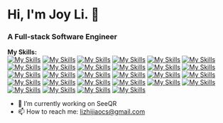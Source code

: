 # Hi, I'm Joy Li. 👋
### A Full-stack Software Engineer
**My Skills:**
<br>
[![My Skills](https://skillicons.dev/icons?i=ts)](https://www.typescriptlang.org/)
[![My Skills](https://skillicons.dev/icons?i=js)](https://developer.mozilla.org/en-US/docs/Web/JavaScript)
[![My Skills](https://skillicons.dev/icons?i=react)](https://react.dev/)
[![My Skills](https://skillicons.dev/icons?i=redux)](https://redux.js.org/)
[![My Skills](https://skillicons.dev/icons?i=aws)](https://aws.amazon.com/)
[![My Skills](https://skillicons.dev/icons?i=babel)](https://react.dev/)
[![My Skills](https://skillicons.dev/icons?i=css)](https://react.dev/)
[![My Skills](https://skillicons.dev/icons?i=docker)](https://www.docker.com/)
[![My Skills](https://skillicons.dev/icons?i=electron)](https://react.dev/)
[![My Skills](https://skillicons.dev/icons?i=express)](https://expressjs.com/)
[![My Skills](https://skillicons.dev/icons?i=figma)](https://react.dev/)
[![My Skills](https://skillicons.dev/icons?i=git)](https://git-scm.com/)
[![My Skills](https://skillicons.dev/icons?i=github)](https://react.dev/)
[![My Skills](https://skillicons.dev/icons?i=html)](https://react.dev/)
[![My Skills](https://skillicons.dev/icons?i=jest)](https://jestjs.io/)
[![My Skills](https://skillicons.dev/icons?i=jquery)](https://react.dev/)
[![My Skills](https://skillicons.dev/icons?i=materialui)](https://react.dev/)
[![My Skills](https://skillicons.dev/icons?i=mongodb)](https://www.mongodb.com/)
[![My Skills](https://skillicons.dev/icons?i=nodejs)](https://nodejs.org/en)
[![My Skills](https://skillicons.dev/icons?i=npm)](https://react.dev/)
[![My Skills](https://skillicons.dev/icons?i=postgres)](https://www.postgresql.org/)
[![My Skills](https://skillicons.dev/icons?i=postman)](https://www.postman.com/)
[![My Skills](https://skillicons.dev/icons?i=py)](https://react.dev/)
[![My Skills](https://skillicons.dev/icons?i=sass)](https://sass-lang.com/)
[![My Skills](https://skillicons.dev/icons?i=tailwind)](https://react.dev/)
[![My Skills](https://skillicons.dev/icons?i=ubuntu)](https://react.dev/)
[![My Skills](https://skillicons.dev/icons?i=vscode)](https://react.dev/)
[![My Skills](https://skillicons.dev/icons?i=webpack)](https://webpack.js.org/)

- 🔭 I’m currently working on SeeQR
- 📫 How to reach me: lizhijiaocs@gmail.com
<!--
**lovelyjoy1991/lovelyjoy1991** is a ✨ _special_ ✨ repository because its `README.md` (this file) appears on your GitHub profile.

Here are some ideas to get you started:

- 🌱 I’m currently learning ...
- 👯 I’m looking to collaborate on ...
- 🤔 I’m looking for help with ...
- 💬 Ask me about ...
- 😄 Pronouns: ...
- ⚡ Fun fact: ...
-->
